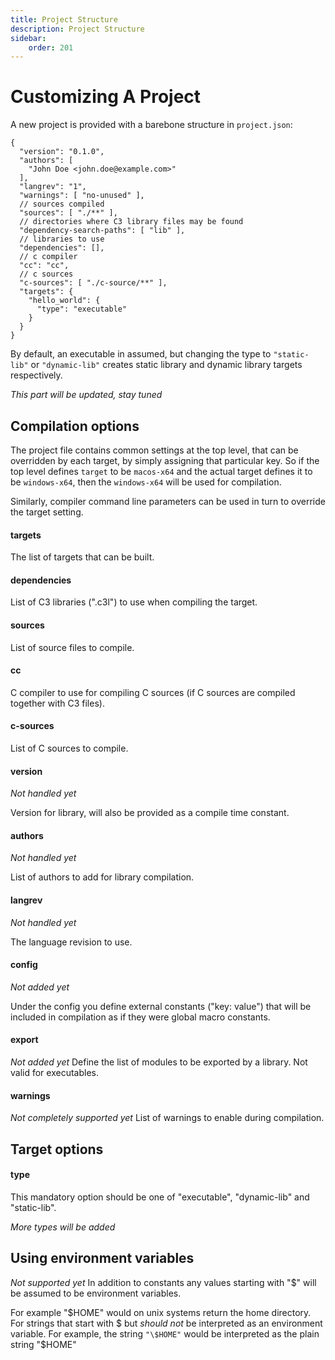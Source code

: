 ```yaml
---
title: Project Structure
description: Project Structure
sidebar:
    order: 201
---
```

# Customizing A Project

A new project is provided with a barebone structure in `project.json`:


```json5
{
  "version": "0.1.0",
  "authors": [
    "John Doe <john.doe@example.com>"
  ],
  "langrev": "1",
  "warnings": [ "no-unused" ],
  // sources compiled
  "sources": [ "./**" ],
  // directories where C3 library files may be found
  "dependency-search-paths": [ "lib" ],
  // libraries to use
  "dependencies": [],
  // c compiler
  "cc": "cc",
  // c sources
  "c-sources": [ "./c-source/**" ],
  "targets": {
    "hello_world": {
      "type": "executable"
    }
  }
}
```
        

By default, an executable in assumed, but changing the type to `"static-lib"` or `"dynamic-lib"` 
creates static library and dynamic library targets respectively.

*This part will be updated, stay tuned* 

## Compilation options

The project file contains common settings at the top level, that can be overridden by each
target, by simply assigning that particular key. So if the top level defines `target` to be `macos-x64`
and the actual target defines it to be `windows-x64`, then the `windows-x64` will be used for compilation.

Similarly, compiler command line parameters can be used in turn to override the target setting.

#### targets

The list of targets that can be built.

#### dependencies

List of C3 libraries (".c3l") to use when compiling the target.

#### sources

List of source files to compile.

#### cc

C compiler to use for compiling C sources (if C sources are compiled together with C3 files).

#### c-sources

List of C sources to compile.

#### version

*Not handled yet*

Version for library, will also be provided as a compile time constant.

#### authors

*Not handled yet*

List of authors to add for library compilation.

#### langrev

*Not handled yet*

The language revision to use. 

#### config

*Not added yet*

Under the config you define external constants ("key: value") that will be included in compilation as if they were global macro constants.

#### export

*Not added yet*
Define the list of modules to be exported by a library. Not valid for executables.

#### warnings

*Not completely supported yet*
List of warnings to enable during compilation.

## Target options

#### type

This mandatory option should be one of "executable", "dynamic-lib" and "static-lib".

*More types will be added*

## Using environment variables

*Not supported yet*
In addition to constants any values starting with "$" will be assumed to be environment variables.

For example "$HOME" would on unix systems return the home directory. For strings that start with $ but *should not* be interpreted as an environment variable. For example, the string `"\$HOME"` would be interpreted as the plain string "$HOME"